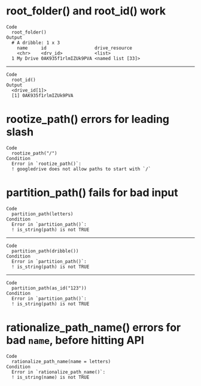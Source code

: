 # root_folder() and root_id() work

    Code
      root_folder()
    Output
      # A dribble: 1 x 3
        name     id                  drive_resource   
        <chr>    <drv_id>            <list>           
      1 My Drive 0AK935f1rlmIZUk9PVA <named list [33]>

---

    Code
      root_id()
    Output
      <drive_id[1]>
      [1] 0AK935f1rlmIZUk9PVA

# rootize_path() errors for leading slash

    Code
      rootize_path("/")
    Condition
      Error in `rootize_path()`:
      ! googledrive does not allow paths to start with `/`

# partition_path() fails for bad input

    Code
      partition_path(letters)
    Condition
      Error in `partition_path()`:
      ! is_string(path) is not TRUE

---

    Code
      partition_path(dribble())
    Condition
      Error in `partition_path()`:
      ! is_string(path) is not TRUE

---

    Code
      partition_path(as_id("123"))
    Condition
      Error in `partition_path()`:
      ! is_string(path) is not TRUE

# rationalize_path_name() errors for bad `name`, before hitting API

    Code
      rationalize_path_name(name = letters)
    Condition
      Error in `rationalize_path_name()`:
      ! is_string(name) is not TRUE


